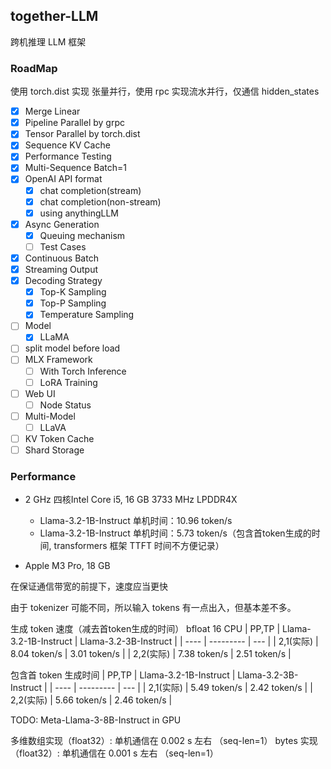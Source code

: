 ## together-LLM

跨机推理 LLM 框架

### RoadMap

使用 torch.dist 实现 张量并行，使用 rpc 实现流水并行，仅通信 hidden_states

- [x] Merge Linear
- [x] Pipeline Parallel by grpc
- [x] Tensor Parallel by torch.dist
- [x] Sequence KV Cache
- [x] Performance Testing
- [x] Multi-Sequence Batch=1
- [x] OpenAI API format
    - [x] chat completion(stream)
    - [x] chat completion(non-stream)
    - [x] using anythingLLM
- [x] Async Generation
    - [x] Queuing mechanism
    - [ ] Test Cases
- [x] Continuous Batch
- [x] Streaming Output
- [x] Decoding Strategy
    - [x] Top-K Sampling
    - [x] Top-P Sampling
    - [x] Temperature Sampling
- [ ] Model
    - [x] LLaMA
- [ ] split model before load
- [ ] MLX Framework
    - [ ] With Torch Inference
    - [ ] LoRA Training
- [ ] Web UI
    - [ ] Node Status    
- [ ] Multi-Model
    - [ ] LLaVA
- [ ] KV Token Cache
- [ ] Shard Storage

### Performance

- 2 GHz 四核Intel Core i5, 16 GB 3733 MHz LPDDR4X
    - Llama-3.2-1B-Instruct 单机时间：10.96 token/s
    - Llama-3.2-1B-Instruct 单机时间：5.73 token/s（包含首token生成的时间, transformers 框架 TTFT 时间不方便记录）

- Apple M3 Pro, 18 GB

在保证通信带宽的前提下，速度应当更快

由于 tokenizer 可能不同，所以输入 tokens 有一点出入，但基本差不多。

生成 token 速度（减去首token生成的时间）
bfloat 16 CPU
| PP,TP   | Llama-3.2-1B-Instruct | Llama-3.2-3B-Instruct |
| ---- | --------- | --- | 
| 2,1(实际) | 8.04 token/s | 3.01 token/s |
| 2,2(实际) | 7.38 token/s | 2.51 token/s |

包含首 token 生成时间
| PP,TP   | Llama-3.2-1B-Instruct | Llama-3.2-3B-Instruct |
| ---- | --------- | --- | 
| 2,1(实际) | 5.49 token/s  | 2.42 token/s  |
| 2,2(实际) | 5.66 token/s  | 2.46 token/s  |



TODO: Meta-Llama-3-8B-Instruct in GPU

多维数组实现（float32）: 单机通信在 0.002 s 左右 （seq-len=1）
bytes 实现（float32）: 单机通信在 0.001 s 左右 （seq-len=1）